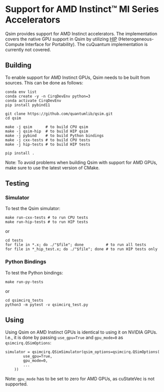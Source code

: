 # Support for AMD Instinct™ MI Series Accelerators

Qsim provides support for AMD Instinct accelerators.
The implementation covers the native GPU support in Qsim
by utilizing [HIP](https://rocm.docs.amd.com/projects/HIP)
(Heterogeneous-Compute Interface for Portability).
The cuQuantum implementation is currently not covered.

## Building

To enable support for AMD Instinct GPUs, Qsim needs to be built from sources.
This can be done as follows:

```
conda env list
conda create -y -n CirqDevEnv python=3
conda activate CirqDevEnv
pip install pybind11

git clone https://github.com/quantumlib/qsim.git
cd qsim

make -j qsim      # to build CPU qsim
make -j qsim-hip  # to build HIP qsim
make -j pybind    # to build Python bindings
make -j cxx-tests # to build CPU tests
make -j hip-tests # to build HIP tests

pip install .
```

Note: To avoid problems when building Qsim with support for AMD GPUs,
make sure to use the latest version of CMake.

## Testing

### Simulator

To test the Qsim simulator:

```
make run-cxx-tests # to run CPU tests
make run-hip-tests # to run HIP tests
```

or

```
cd tests
for file in *.x; do ./"$file"; done          # to run all tests
for file in *_hip_test.x; do ./"$file"; done # to run HIP tests only
```

### Python Bindings

To test the Python bindings:

```
make run-py-tests
```

or

```
cd qsimcirq_tests
python3 -m pytest -v qsimcirq_test.py
```

## Using

Using Qsim on AMD Instinct GPUs is identical to using it on NVIDIA GPUs.
I.e., it is done by passing `use_gpu=True` and `gpu_mode=0` as `qsimcirq.QSimOptions`:

```
simulator = qsimcirq.QSimSimulator(qsim_options=qsimcirq.QSimOptions(
        use_gpu=True,
        gpu_mode=0,
        ...
    ))
```

Note: `gpu_mode` has to be set to zero for AMD GPUs, as cuStateVec is not supported.

